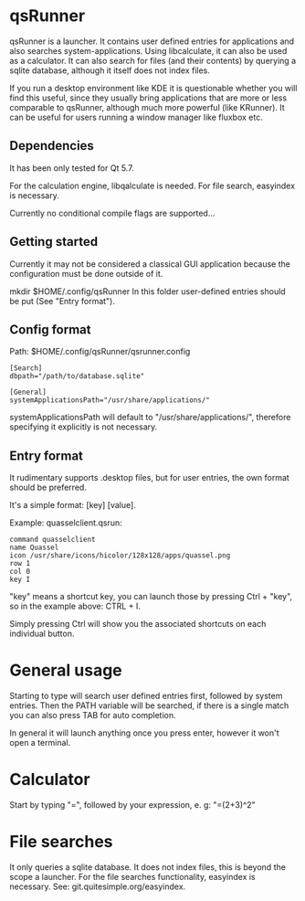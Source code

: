 qsRunner
========
qsRunner is a launcher. It contains user defined entries for applications and also searches
system-applications. Using libcalculate, it can also be used as a calculator. It
can also search for files (and their contents) by querying a sqlite database, although it itself does
not index files. 

If you run a desktop environment like KDE it is questionable whether you will
find this useful, since they usually bring applications that are more or less
comparable to qsRunner, although much more
powerful  (like KRunner). It can be useful for users running a window manager like
fluxbox etc.

Dependencies
------------
It has been only tested for Qt 5.7.

For the calculation engine, libqalculate is needed.
For file search, easyindex is necessary. 

Currently no conditional compile flags are supported...

Getting started
----------------
Currently it may not be considered a classical GUI application because the  
configuration must be done outside of it.  

mkdir $HOME/.config/qsRunner
In this folder user-defined entries should be put (See "Entry format").

Config format
------------
Path: $HOME/.config/qsRunner/qsrunner.config

```
[Search]
dbpath="/path/to/database.sqlite"

[General]
systemApplicationsPath="/usr/share/applications/"
```

systemApplicationsPath will default to "/usr/share/applications/",
therefore specifying it explicitly is not necessary. 

Entry format
------------
It rudimentary supports .desktop files, but for user entries, the own format
should be preferred.

It's a simple format: [key] [value].

Example: quasselclient.qsrun:

```
command quasselclient
name Quassel
icon /usr/share/icons/hicolor/128x128/apps/quassel.png
row 1
col 0
key I
```

"key" means a shortcut key, you can launch those by pressing Ctrl + "key", so in
the example above: CTRL + I.

Simply pressing Ctrl will show you the associated shortcuts on each individual
button.


General usage
=============
Starting to type will search user defined entries first, followed by system
entries. Then the PATH variable will be searched, if there is a single match you can also
press TAB for auto completion. 

In general it will launch anything once you press enter, however it won't open a
terminal.

Calculator
=========
Start by typing "=", followed by your expression, e. g: "=(2+3)^2"

File searches
=============
It only queries a sqlite database. It does not index files, this is beyond the
scope a launcher. For the file searches functionality, easyindex is necessary.
See: git.quitesimple.org/easyindex.


